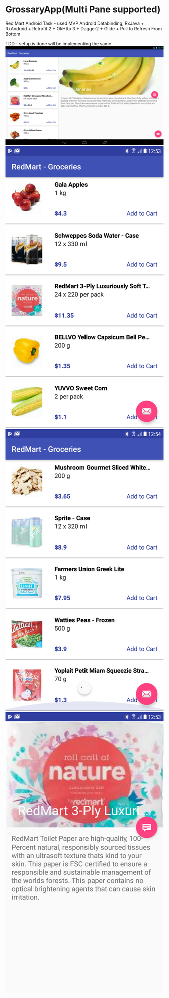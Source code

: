 # GrossaryApp(Multi Pane supported)
Red Mart Android Task - used
MVP 
Android Databinding,
RxJava + RxAndroid + Retrofit 2 + OkHttp 3 + Dagger2 + Glide + Pull to Refresh From Bottom



TDD - setup is done will be implementing the same.
![alt text](https://github.com/anukalp/GrossaryApp/blob/master/device-2017-08-25-195747.png)
![alt text](https://github.com/anukalp/GrossaryApp/blob/master/device-2017-08-25-125315.png)
![alt text](https://github.com/anukalp/GrossaryApp/blob/master/device-2017-08-25-125415.png)
![alt text](https://github.com/anukalp/GrossaryApp/blob/master/device-2017-08-25-125342.png)

